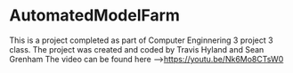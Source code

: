 # AutomatedModelFarm
This is a project completed as part of Computer Enginnering 3 project 3 class. 
The project was created and coded by Travis Hyland and Sean Grenham
The video can be found here -->https://youtu.be/Nk6Mo8CTsW0
